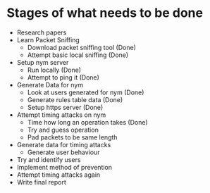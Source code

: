 
# Stages of what needs to be done

+ Research papers
+ Learn Packet Sniffing
  + Download packet sniffing tool (Done)
  + Attempt basic local sniffing (Done)
+ Setup nym server
  + Run locally (Done)
  + Attempt to ping it (Done)
+ Generate Data for nym
  + Look at users generated for nym (Done)
  + Generate rules table data (Done)
  + Setup https server (Done)
+ Attempt timing attacks on nym
  + Time how long an operation takes (Done)
  + Try and guess operation
  + Pad packets to be same length
+ Generate data for timing attacks
  + Generate user behaviour
+ Try and identify users
+ Implement method of prevention
+ Attempt timing attacks again
+ Write final report